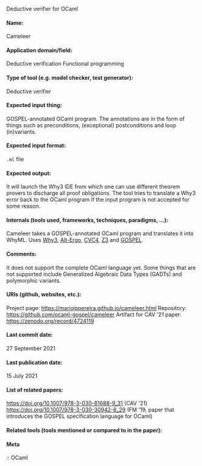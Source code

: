 Deductive verifier for OCaml

#### Name:
Cameleer

#### Application domain/field:
Deductive verification
Functional programming

#### Type of tool (e.g. model checker, test generator):
Deductive verifier

#### Expected input thing:
GOSPEL-annotated OCaml program.
The annotations are in the form of things such as preconditions, (exceptional) postconditions and loop (in)variants.

#### Expected input format:
`.ml` file

#### Expected output:
It will launch the Why3 IDE from which one can use different theorem provers to discharge all proof obligations.
The tool tries to translate a Why3 error back to the OCaml program if the input program is not accepted for some reason.

#### Internals (tools used, frameworks, techniques, paradigms, ...):
Cameleer takes a GOSPEL-annotated OCaml program and translates it into WhyML.
Uses [Why3](Frameworks/Why3.md), [Alt-Ergo](Solvers/SMT/Alt-Ergo.md), [CVC4](Solvers/SMT/CVC4.md), [Z3](Solvers/SMT/Z3.md) and [GOSPEL](../Formats/GOSPEL.md).

#### Comments:
It does not support the complete OCaml language yet. Some things that are not supported include Generalized Algebraic Data Types (GADTs) and polymorphic variants.

#### URIs (github, websites, etc.):
Project page: https://mariojppereira.github.io/cameleer.html
Repository: https://github.com/ocaml-gospel/cameleer
Artifact for CAV '21 paper: https://zenodo.org/record/4724119

#### Last commit date:
27 September 2021

#### Last publication date:
15 July 2021

#### List of related papers:
https://doi.org/10.1007/978-3-030-81688-9_31 (CAV '21)
https://doi.org/10.1007/978-3-030-30942-8_29 (FM '19, paper that introduces the GOSPEL specification language for OCaml)

#### Related tools (tools mentioned or compared to in the paper):

#### Meta
:: OCaml